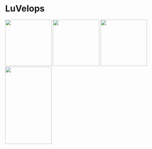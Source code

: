 # LuVelops
<img src= "https://user-images.githubusercontent.com/73722132/99607156-f9cccf00-29e9-11eb-84b8-89c41c8e7536.png)" height="150" width="150">  <img src="https://user-images.githubusercontent.com/73722190/99607575-d191a000-29ea-11eb-8d34-8e1f71e8830a.jpg" height="150" width="150"> <img src="https://user-images.githubusercontent.com/65257909/99608245-40232d80-29ec-11eb-9131-c90f7da8bf92.jpeg" height="150" width="150"> <img src= "https://user-images.githubusercontent.com/73722132/99608586-f9820300-29ec-11eb-856a-ca1938bc1eae.png" height="250" width="150">

